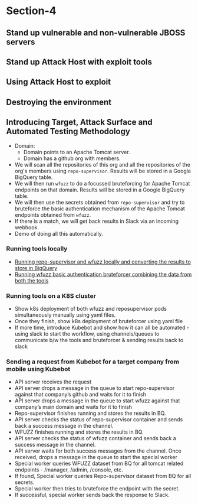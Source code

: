 # Section-4

## Stand up vulnerable and non-vulnerable JBOSS servers

## Stand up Attack Host with exploit tools

## Using Attack Host to exploit

## Destroying the environment

## Introducing Target, Attack Surface and Automated Testing Methodology
* Domain:
    * Domain points to an Apache Tomcat server.
    * Domain has a github org with members.
* We will scan all the repositories of this org and all the repositories of the org's members using `repo-supervisor`. Results will be stored in a Google BigQuery table.
* We will then run `wfuzz` to do a focussed bruteforcing for Apache Tomcat endpoints on that domain. Results will be stored in a Google BigQuery table.
* We will then use the secrets obtained from `repo-supervisor` and try to bruteforce the basic authentication mechanism of the Apache Tomcat endpoints obtained from `wfuzz`.
* If there is a match, we will get back results in Slack via an incoming webhook.
* Demo of doing all this automatically.

### Running tools locally
* [Running repo-supervisor and wfuzz locally and converting the results to store in BigQuery](data-converter/README.md)
* [Running wfuzz basic authentication bruteforcer combining the data from both the tools](wfuzz-basicauth-bruteforcer/README.md)

### Running tools on a K8S cluster
* Show k8s deployment of both wfuzz and reposupervisor pods simultaneously manually using yaml files.
* Once they finish, show k8s deployment of bruteforcer using yaml file
* If more time, introduce Kubebot and show how it can all be automated - using slack to start the workflow, using channels/queues to communicate b/w the tools and bruteforcer & sending results back to slack

### Sending a request from Kubebot for a target company from mobile using Kubebot
* API server receives the request
* API server drops a message in the queue to start repo-supervisor against that company’s github and waits for it to finish
* API server drops a message in the queue to start wfuzz against that company’s main domain and waits for it to finish
* Repo-supervisor finishes running and stores the results in BQ.
* API server checks the status of repo-supervisor container and sends back a success message in the channel.
* WFUZZ finishes running and stores the results in BQ.
* API server checks the status of wfuzz container and sends back a success message in the channel.
* API server waits for both success messages from the channel. Once received, drops a message in the queue to start the special worker
* Special worker queries WFUZZ dataset from BQ for all tomcat related endpoints - /manager, /admin, /console, etc.
* If found, Special worker queries Repo-supervisor dataset from BQ for all secrets.
* Special worker then tries to bruteforce the endpoint with the secret.
* If successful, special worker sends back the response to Slack.